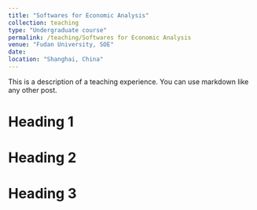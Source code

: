 ```yaml
---
title: "Softwares for Economic Analysis"
collection: teaching
type: "Undergraduate course"
permalink: /teaching/Softwares for Economic Analysis
venue: "Fudan University, SOE"
date: 
location: "Shanghai, China"
---
```


This is a description of a teaching experience. You can use markdown like any other post.

Heading 1
======

Heading 2
======

Heading 3
======